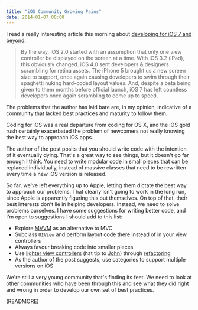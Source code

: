 ```yaml
---
title: "iOS Community Growing Pains"
date: 2014-01-07 00:00
---
```


I read a really interesting article this morning about [developing for iOS 7 and beyond](http://www.schukin.com/developing-for-ios-8/).

> By the way, iOS 2.0 started with an assumption that only one view controller be displayed on the screen at a time. With iOS 3.2 (iPad), this obviously changed. iOS 4.0 sent developers & designers scrambling for retina assets. The iPhone 5 brought us a new screen size to support, once again causing developers to swim through their spaghetti nuking hard-coded layout values. And, despite a beta being given to them months before official launch, iOS 7 has left countless developers once again scrambling to come up to speed.

The problems that the author has laid bare are, in my opinion, indicative of a community that lacked best practices and maturity to follow them.

Coding for iOS was a real departure from coding for OS X, and the iOS gold rush certainly exacerbated the problem of newcomers not really knowing the best way to approach iOS apps.

The author of the post posits that you should write code with the intention of it eventually dying. That's a great way to see things, but it doesn't go far enough I think. You need to write modular code in small pieces that can be replaced individually, instead of massive classes that need to be rewritten every time a new iOS version is released.

So far, we've left everything up to Apple, letting them dictate the best way to approach our problems. That clearly isn't going to work in the long run, since Apple is apparently figuring this out themselves. On top of that, their best interests don't lie in helping developers. Instead, we need to solve problems ourselves. I have some suggestions for writing better code, and I'm open to suggestions I should add to this list:

- Explore [MVVM](http://www.teehanlax.com/blog/model-view-viewmodel-for-ios/) as an alternative to MVC
- Subclass `UIView` and perform layout code there instead of in your view controllers
- Always favour breaking code into smaller pieces
- Use [lighter view controllers](http://www.objc.io/issue-1/lighter-view-controllers.html) (hat tip to [John](https://twitter.com/strife25)) through [refactoring](http://nsscreencast.com/episodes/102-refactoring-view-controllers)
- As the author of the post suggests, use categories to support multiple versions on iOS

We're still a very young community that's finding its feet. We need to look at other communities who have been through this and see what they did right and wrong in order to develop our own set of best practices.

(READMORE)
